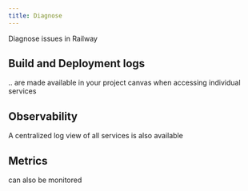 ```yaml
---
title: Diagnose
---
```


Diagnose issues in Railway

## Build and Deployment logs

.. are made available in your project canvas when accessing individual services

## Observability

A centralized log view of all services is also available

## Metrics

can also be monitored